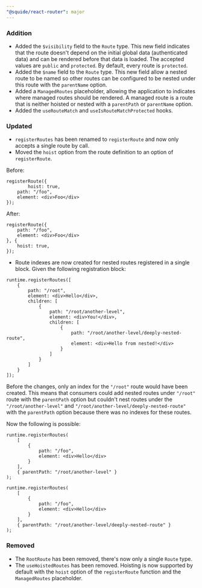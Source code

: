 ```yaml
---
"@squide/react-router": major
---
```


### Addition

- Added the `$visibility` field to the `Route` type. This new field indicates that the route doesn't depend on the initial global data (authenticated data) and can be rendered before that data is loaded. The accepted values are `public` and `protected`. By default, every route is `protected`.
- Added the `$name` field to the `Route` type. This new field allow a nested route to be named so other routes can be configured to be nested under this route with the `parentName` option.
- Added a  `ManagedRoutes` placeholder, allowing the application to indicates where managed routes should be rendered. A managed route is a route that is neither hoisted or nested with a `parentPath` or `parentName` option.
- Added the `useRouteMatch` and `useIsRouteMatchProtected` hooks.

### Updated

- `registerRoutes` has been renamed to `registerRoute` and now only accepts a single route by call.
- Moved the `hoist` option from the route definition to an option of `registerRoute`.

Before:

```tsx
registerRoute({
        hoist: true,
	path: "/foo",
	element: <div>Foo</div>
});
```

After:

```tsx
registerRoute({
	path: "/foo",
	element: <div>Foo</div>
}, {
	hoist: true,
});
```

- Route indexes are now created for nested routes registered in a single block. Given the following registration block:

```tsx
runtime.registerRoutes([
    {
        path: "/root",
        element: <div>Hello</div>,
        children: [
            {
                path: "/root/another-level",
                element: <div>You!</div>,
                children: [
                    {
                        path: "/root/another-level/deeply-nested-route",
                        element: <div>Hello from nested!</div>
                    }
                ]
            }
        ]
    }
]);
```

Before the changes, only an index for the `"/root"` route would have been created. This means that consumers could add nested routes under `"/root"` route with the `parentPath` option but couldn't nest routes under the `"/root/another-level"` and `"/root/another-level/deeply-nested-route"` with the `parentPath` option because there was no indexes for these routes.

Now the following is possible:

```tsx
runtime.registerRoutes(
    [
        {
            path: "/foo",
            element: <div>Hello</div>
        }
    ],
    { parentPath: "/root/another-level" }
);

runtime.registerRoutes(
    [
        {
            path: "/foo",
            element: <div>Hello</div>
        }
    ],
    { parentPath: "/root/another-level/deeply-nested-route" }
);
```

### Removed

- The `RootRoute` has been removed, there's now only a single `Route` type.
- The `useHoistedRoutes` has been removed. Hoisting is now supported by default with the `hoist` option of the `registerRoute` function and the `ManagedRoutes` placeholder.
